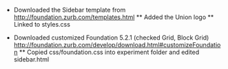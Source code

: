* Downloaded the Sidebar template from http://foundation.zurb.com/templates.html
** Added the Union logo
** Linked to styles.css


* Downloaded customized Foundation 5.2.1 (checked Grid, Block Grid) http://foundation.zurb.com/develop/download.html#customizeFoundation
** Copied css/foundation.css into experiment folder and edited sidebar.html